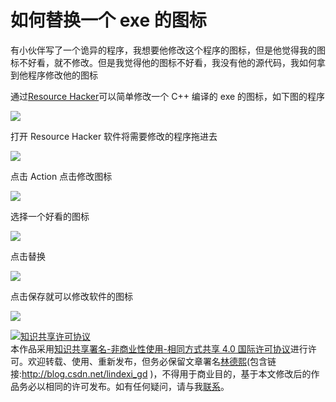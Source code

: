 # 如何替换一个 exe 的图标

有小伙伴写了一个诡异的程序，我想要他修改这个程序的图标，但是他觉得我的图标不好看，就不修改。但是我觉得他的图标不好看，我没有他的源代码，我如何拿到他程序修改他的图标

<!--more-->
<!-- CreateTime:2019/2/27 20:33:16 -->

<!-- csdn -->

通过[Resource Hacker](http://www.angusj.com/resourcehacker/ )可以简单修改一个 C++ 编译的 exe 的图标，如下图的程序

<!-- ![](image/如何替换一个 exe 的图标/如何替换一个 exe 的图标0.png) -->

![](http://image.acmx.xyz/lindexi%2F2019227202913635)

打开 Resource Hacker 软件将需要修改的程序拖进去

<!-- ![](image/如何替换一个 exe 的图标/如何替换一个 exe 的图标1.png) -->

![](http://image.acmx.xyz/lindexi%2F2019227203011496)

点击 Action 点击修改图标

<!-- ![](image/如何替换一个 exe 的图标/如何替换一个 exe 的图标2.png) -->

![](http://image.acmx.xyz/lindexi%2F201922720304743)

选择一个好看的图标

<!-- ![](image/如何替换一个 exe 的图标/如何替换一个 exe 的图标3.png) -->

![](http://image.acmx.xyz/lindexi%2F2019227203115270)

点击替换

<!-- ![](image/如何替换一个 exe 的图标/如何替换一个 exe 的图标4.png) -->

![](http://image.acmx.xyz/lindexi%2F2019227203230493)

点击保存就可以修改软件的图标

<!-- ![](image/如何替换一个 exe 的图标/如何替换一个 exe 的图标5.png) -->

![](http://image.acmx.xyz/lindexi%2F201922720334394)



<a rel="license" href="http://creativecommons.org/licenses/by-nc-sa/4.0/"><img alt="知识共享许可协议" style="border-width:0" src="https://licensebuttons.net/l/by-nc-sa/4.0/88x31.png" /></a><br />本作品采用<a rel="license" href="http://creativecommons.org/licenses/by-nc-sa/4.0/">知识共享署名-非商业性使用-相同方式共享 4.0 国际许可协议</a>进行许可。欢迎转载、使用、重新发布，但务必保留文章署名[林德熙](http://blog.csdn.net/lindexi_gd)(包含链接:http://blog.csdn.net/lindexi_gd )，不得用于商业目的，基于本文修改后的作品务必以相同的许可发布。如有任何疑问，请与我[联系](mailto:lindexi_gd@163.com)。
